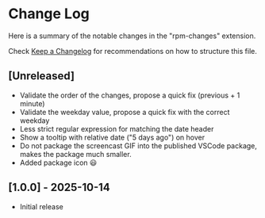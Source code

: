 # Change Log

Here is a summary of the notable changes in the "rpm-changes" extension.

Check [Keep a Changelog](http://keepachangelog.com/) for recommendations on how
to structure this file.

## [Unreleased]

- Validate the order of the changes, propose a quick fix (previous + 1 minute)
- Validate the weekday value, propose a quick fix with the correct weekday
- Less strict regular expression for matching the date header
- Show a tooltip with relative date ("5 days ago") on hover
- Do not package the screencast GIF into the published VSCode package,
  makes the package much smaller.
- Added package icon :smiley:

## [1.0.0] - 2025-10-14

- Initial release
